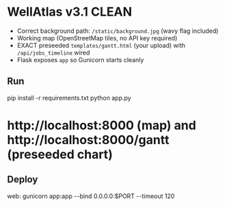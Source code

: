 # WellAtlas v3.1 CLEAN
- Correct background path: `/static/background.jpg` (wavy flag included)
- Working map (OpenStreetMap tiles, no API key required)
- EXACT preseeded `templates/gantt.html` (your upload) with `/api/jobs_timeline` wired
- Flask exposes `app` so Gunicorn starts cleanly

## Run
pip install -r requirements.txt
python app.py
# http://localhost:8000 (map) and http://localhost:8000/gantt (preseeded chart)

## Deploy
web: gunicorn app:app --bind 0.0.0.0:$PORT --timeout 120
